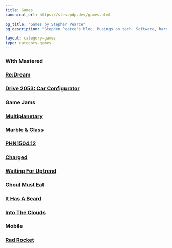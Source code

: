 ```yaml
---
title: Games
canonical_url: https://stevepdp.dev/games.html

og_title: "Games by Stephen Pearce"
og_description: "Stephen Pearce's blog. Musings on tech. Software, hardware and tales of development."

layout: category-games
type: category-games
---
```


<h3>With Mastered</h3>
<div class="game-grid">
	<a href="/games/mastered/re-dream.html" class="game" style="background-image: url(/assets/img/games/re-dream/screenshot-squarecropnohud.png)">
		<h3 class="game__desc">Re:Dream</h3>
	</a>
	<a href="/games/mastered/car-configurator.html" class="game" style="background-image: url(/assets/img/games/car-configurator/screenshot-squarecropnohud.png)">
		<h3 class="game__desc"><span class="sr-only">Drive 2053: </span>Car Configurator</h3>
	</a>
</div>

<h3>Game Jams</h3>
<div class="game-grid">
	<a href="/games/ludum-dare/multiplanetary.html" class="game" style="background-image: url(/assets/img/games/multiplanetary/screenshot-squarecropnohud.png)">
		<h3 class="game__desc">Multiplanetary</h3>
	</a>
	<a href="/games/vaporjam/marble-and-glass.html" class="game" style="background-image: url(/assets/img/games/marble-and-glass/screenshot-squarecropnohud.png)">
		<h3 class="game__desc">Marble &amp; Glass</h3>
	</a>
	<a href="/games/weekly-game-jam/phn1504.12.html" class="game" style="background-image: url(/assets/img/games/phn1504.12/screenshot-squarecropnohud.png)">
		<h3 class="game__desc">PHN1504.12</h3>
	</a>
	<a href="/games/weekly-game-jam/charged.html" class="game" style="background-image: url(/assets/img/games/charged/screenshot-squarecropnohud.png)">
		<h3 class="game__desc">Charged</h3>
	</a>
	<a href="/games/weekly-game-jam/waiting-for-uptrend.html" class="game" style="background-image: url(/assets/img/games/waiting-for-uptrend/screenshot-squarecropnohud.png)">
		<h3 class="game__desc">Waiting For Uptrend</h3>
	</a>
	<a href="/games/weekly-game-jam/ghoul-must-eat.html" class="game" style="background-image: url(/assets/img/games/ghoul-must-eat/screenshot-squarecropnohud.png)">
		<h3 class="game__desc">Ghoul Must Eat</h3>
	</a>
	<a href="/games/one-hour-game-jam/it-has-a-beard.html" class="game" style="background-image: url(/assets/img/games/it-has-a-beard/screenshot-squarecropnohud.png)">
		<h3 class="game__desc">It Has A Beard</h3>
	</a>
	<a href="/games/one-hour-game-jam/into-the-clouds.html" class="game" style="background-image: url(/assets/img/games/into-the-clouds/screenshot-squarecropnohud.png)">
		<h3 class="game__desc">Into The Clouds</h3>
	</a>
</div>

<h3>Mobile</h3>
<div class="game-grid">
	<a href="/games/other-and-experimental/rad-rocket.html" class="game" style="background-image: url(/assets/img/games/rad-rocket/screenshot-squarecropnohud.png)">
		<h3 class="game__desc">Rad Rocket</h3>
	</a>
</div>
